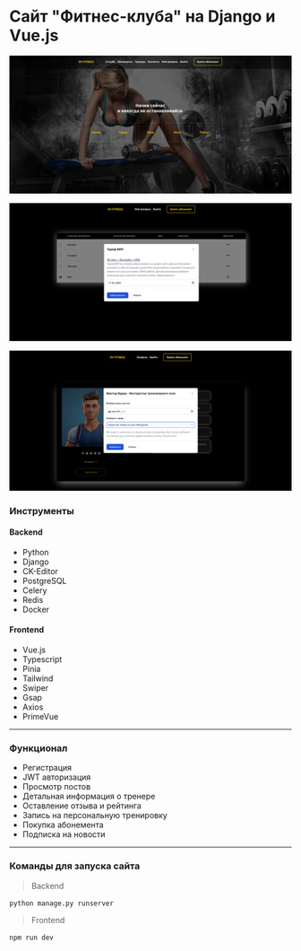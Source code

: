 # Сайт "Фитнес-клуба" на Django и Vue.js

![Django](./frontend/src/assets/screen/screen.png)

![Django](./frontend/src/assets/screen/screen-order.png)

![Django](./frontend/src/assets/screen/screen-order-training.png)

### Инструменты

#### Backend

- Python
- Django
- CK-Editor
- PostgreSQL
- Celery
- Redis
- Docker

#### Frontend

- Vue.js
- Typescript
- Pinia
- Tailwind
- Swiper
- Gsap
- Axios
- PrimeVue

---

### Функционал

- Регистрация
- JWT авторизация
- Просмотр постов
- Детальная информация о тренере
- Оставление отзыва и рейтинга
- Запись на персональную тренировку
- Покупка абонемента
- Подписка на новости

---

### Команды для запуска сайта

> Backend

```bash
python manage.py runserver
```

> Frontend

```bash
npm run dev
```
